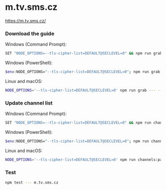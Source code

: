 # m.tv.sms.cz

https://m.tv.sms.cz/

### Download the guide

Windows (Command Prompt):

```sh
SET "NODE_OPTIONS=--tls-cipher-list=DEFAULT@SECLEVEL=0" && npm run grab --- --site=m.tv.sms.cz
```

Windows (PowerShell):

```sh
$env:NODE_OPTIONS="--tls-cipher-list=DEFAULT@SECLEVEL=0"; npm run grab --- --site=m.tv.sms.cz
```

Linux and macOS:

```sh
NODE_OPTIONS='--tls-cipher-list=DEFAULT@SECLEVEL=0' npm run grab --- --site=m.tv.sms.cz
```

### Update channel list

Windows (Command Prompt):

```sh
SET "NODE_OPTIONS=--tls-cipher-list=DEFAULT@SECLEVEL=0" && npm run channels:parse --- --config=./sites/m.tv.sms.cz/m.tv.sms.cz.config.js --output=./sites/m.tv.sms.cz/m.tv.sms.cz.channels.xml
```

Windows (PowerShell):

```sh
$env:NODE_OPTIONS="--tls-cipher-list=DEFAULT@SECLEVEL=0"; npm run channels:parse --- --config=./sites/m.tv.sms.cz/m.tv.sms.cz.config.js --output=./sites/m.tv.sms.cz/m.tv.sms.cz.channels.xml
```

Linux and macOS:

```sh
NODE_OPTIONS='--tls-cipher-list=DEFAULT@SECLEVEL=0' npm run channels:parse --- --config=./sites/m.tv.sms.cz/m.tv.sms.cz.config.js --output=./sites/m.tv.sms.cz/m.tv.sms.cz.channels.xml
```

### Test

```sh
npm test --- m.tv.sms.cz
```
